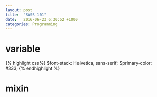 ```yaml
---
layout: post
title:  "SASS 101"
date:   2016-06-23 6:30:52 +1000
categories: Programming
---
```


variable
========
{% highlight css%}
$font-stack:    Helvetica, sans-serif;
$primary-color: #333;
{% endhighlight %}


mixin
=====


